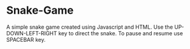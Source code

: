 # Snake-Game
A simple snake game created using Javascript and HTML. Use the UP-DOWN-LEFT-RIGHT key to direct the snake. To pause and resume use SPACEBAR key.
